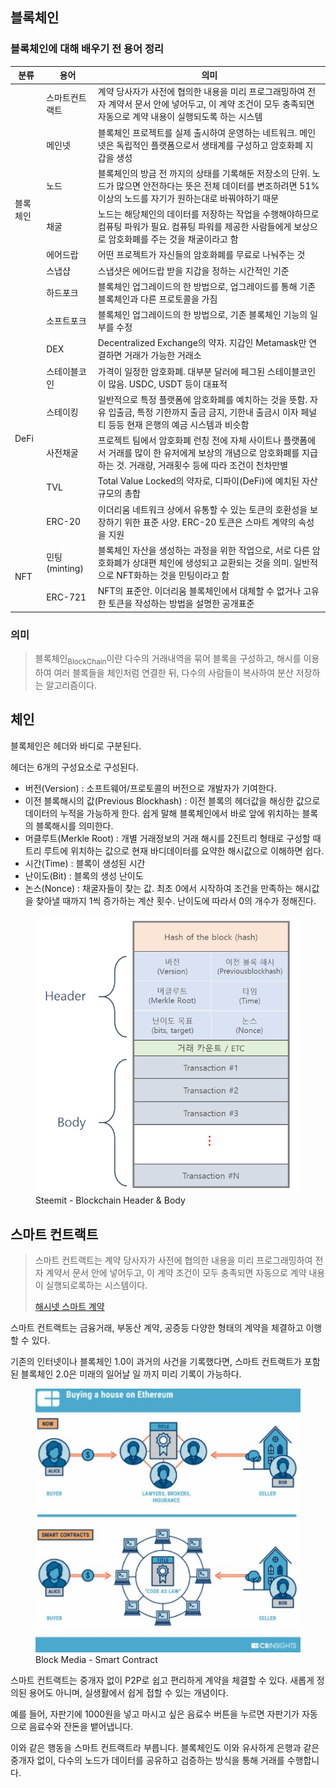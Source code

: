 ## 블록체인

### 블록체인에 대해 배우기 전 용어 정리

<table>
<thead>
  <tr>
    <th>분류</th>
    <th>용어</th>
    <th>의미</th>
  </tr>
</thead>
<tbody>
  <tr>
    <td rowspan="8">블록체인</td>
    <td>스마트컨트랙트</td>
    <td>계약 당사자가 사전에 협의한 내용을 미리 프로그래밍하여 전자 계약서 문서 안에 넣어두고, 이 계약 조건이 모두 충족되면 자동으로 계약 내용이 실행되도록 하는 시스템</td>
  </tr>
  <tr>
    <td>메인넷</td>
    <td>블록체인 프로젝트를 실제 출시하여 운영하는 네트워크. 메인넷은 독립적인 플랫폼으로서 생태계를 구성하고 암호화폐 지갑을 생성</td>
  </tr>
  <tr>
    <td>노드</td>
    <td>블록체인의 방금 전 까지의 상태를 기록해둔 저장소의 단위. 노드가 많으면 안전하다는 뜻은 전체 데이터를 변조하려면 51% 이상의 노드를 자기가 원하는대로 바꿔야하기 때문</td>
  </tr>
  <tr>
    <td>채굴</td>
    <td>노드는 해당체인의 데이터를 저장하는 작업을 수행해야하므로 컴퓨팅 파워가 필요. 컴퓨팅 파워를 제공한 사람들에게 보상으로 암호화폐를 주는 것을 채굴이라고 함</td>
  </tr>
  <tr>
    <td>에어드랍</td>
    <td>어떤 프로젝트가 자신들의 암호화폐를 무료로 나눠주는 것</td>
  </tr>
  <tr>
    <td>스냅샵</td>
    <td>스냅샷은 에어드랍 받을 지갑을 정하는 시간적인 기준</td>
  </tr>
  <tr>
    <td>하드포크</td>
    <td>블록체인 업그레이드의 한 방법으로, 업그레이드를 통해 기존 블록체인과 다른 프로토콜을 가짐</td>
  </tr>
  <tr>
    <td>소프트포크</td>
    <td>블록체인 업그레이드의 한 방법으로, 기존 블록체인 기능의 일부를 수정</td>
  </tr>
  <tr>
    <td rowspan="6">DeFi</td>
    <td>DEX</td>
    <td>Decentralized Exchange의 약자. 지갑인 Metamask만 연결하면 거래가 가능한 거래소</td>
  </tr>
  <tr>
    <td>스테이블코인</td>
    <td>가격이 일정한 암호화폐. 대부분 달러에 페그된 스테이블코인이 많음. USDC, USDT 등이 대표적</td>
  </tr>
  <tr>
    <td>스테이킹</td>
    <td>일반적으로 특정 플랫폼에 암호화폐를 예치하는 것을 뜻함. 자유 입출금, 특정 기한까지 출금 금지, 기한내 출금시 이자 페널티 등등 현재 은행의 예금 시스템과 비슷함
</td>
  </tr>
  <tr>
    <td>사전채굴</td>
    <td>프로젝트 팀에서 암호화폐 런칭 전에 자체 사이트나 플랫폼에서 거래를 많이 한 유저에게 보상의 개념으로 암호화폐를 지급하는 것. 거래량, 거래횟수 등에 따라 조건이 천차만별
</td>
  </tr>
  <tr>
    <td>TVL</td>
    <td>Total Value Locked의 약자로, 디파이(DeFi)에 예치된 자산규모의 총합</td>
  </tr>
  <tr>
    <td>ERC-20</td>
    <td>이더리움 네트워크 상에서 유통할 수 있는 토큰의 호환성을 보장하기 위한 표준 사양. ERC-20 토큰은 스마트 계약의 속성을 지원</td>
  </tr>
  <tr>
    <td rowspan="3">NFT</td>
    <td>민팅(minting)</td>
    <td>블록체인 자산을 생성하는 과정을 위한 작업으로, 서로 다른 암호화폐가 상대편 체인에 생성되고 교환되는 것을 의미. 일반적으로 NFT화하는 것을 민팅이라고 함</td>
  </tr>
  <tr>
    <td>ERC-721</td>
    <td>NFT의 표준안. 이더리움 블록체인에서 대체할 수 없거나 고유한 토큰을 작성하는 방법을 설명한 공개표준</td>
  </tr>
</tbody>
</table>

### 의미

> 블록체인<sub>BlockChain</sub>이란 다수의 거래내역을 묶어 블록을 구성하고, 해시를 이용하여 여러 블록들을 체인처럼 연결한 뒤, 다수의 사람들이 복사하여 분산 저장하는 알고리즘이다.

## 체인

블록체인은 헤더와 바디로 구분된다.

헤더는 6개의 구성요소로 구성된다. 

- 버전(Version) : 소프트웨어/프로토콜의 버전으로 개발자가 기여한다.
- 이전 블록해시의 값(Previous Blockhash) : 이전 블록의 헤더값을 해싱한 값으로 데이터의 누적을 가능하게 한다. 쉽게 말해 블록체인에서 바로 앞에 위치하는 블록의 블록해시를 의미한다.
- 머클루트(Merkle Root) : 개별 거래정보의 거래 해시를 2진트리 형태로 구성할 때 트리 루트에 위치하는 값으로 현재 바디데이터를 요약한 해시값으로 이해하면 쉽다. 
- 시간(Time) : 블록이 생성된 시간
- 난이도(Bit) : 블록의 생성 난이도
- 논스(Nonce) : 채굴자들이 찾는 값. 최초 0에서 시작하여 조건을 만족하는 해시값을 찾아낼 때까지 1씩 증가하는 계산 횟수. 난이도에 따라서 0의 개수가 정해진다.

<figure>
    <img src="asset/00%20BlockChain%20Overview/00%20BlockChain%20Header%20and%20Body.png">
    <figcaption>Steemit - Blockchain Header & Body</figcaption>
</figure>

## 스마트 컨트랙트

> 스마트 컨트랙트는 계약 당사자가 사전에 협의한 내용을 미리 프로그래밍하여 전자 계약서 문서 안에 넣어두고, 이 계약 조건이 모두 충족되면 자동으로 계약 내용이 실행되로록하는 시스템이다.
> 
> [해시넷 스마트 계약](http://wiki.hash.kr/index.php/%EC%8A%A4%EB%A7%88%ED%8A%B8_%EA%B3%84%EC%95%BD)

스마트 컨트랙트는 금융거래, 부동산 계약, 공증등 다양한 형태의 계약을 체결하고 이행할 수 있다.

기존의 인터넷이나 블록체인 1.0이 과거의 사건을 기록했다면, 스마트 컨트랙트가 포함된 블록체인 2.0은 미래의 일어날 일 까지 미리 기록이 가능하다.

<figure>
    <img src="asset/00%20BlockChain%20Overview/00%20Smartcontract%20example.jpg">
    <figcaption>Block Media - Smart Contract</figcaption>
</figure>

스마트 컨트랙트는 중개자 없이 P2P로 쉽고 편리하게 계약을 체결할 수 있다. 새롭게 정의된 용어도 아니며, 실생활에서 쉽게 접할 수 있는 개념이다.

예를 들어, 자판기에 1000원을 넣고 마시고 싶은 음료수 버튼을 누르면 자판기가 자동으로 음료수와 잔돈을 뱉어냅니다.

이와 같은 행동을 스마트 컨트랙트라 부릅니다. 블록체인도 이와 유사하게 은행과 같은 중개자 없이, 다수의 노드가 데이터를 공유하고 검증하는 방식을 통해 거래를 수행합니다.

